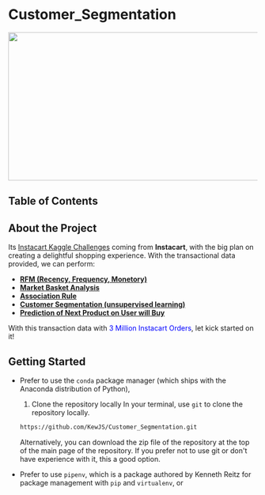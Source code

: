 # Customer_Segmentation
<p align="center"><img width="1000" height="300" src="https://miro.medium.com/max/1160/1*yf7Bk7LpZCH5wcIGSxBqjA.png"></p>

## Table of Contents


## About the Project
Its [Instacart Kaggle Challenges](https://www.kaggle.com/c/instacart-market-basket-analysis) coming from <b>Instacart</b>, with the big plan on creating a delightful shopping experience. With the transactional data provided, we can perform: 

  - <b><u>RFM (Recency, Frequency, Monetory)</u></b>
  - <b><u>Market Basket Analysis</u></b>
  - <b><u>Association Rule</u></b>
  - <b><u>Customer Segmentation (unsupervised learning)</u></b>
  - <b><u>Prediction of Next Product on User will Buy</u></b>
  
With this transaction data with <font color='blue'>3 Million Instacart Orders</font>, let kick started on it!
  
## Getting Started
- Prefer to use the `conda` package manager (which ships with the Anaconda distribution of Python),
  1. Clone the repository locally
    In your terminal, use `git` to clone the repository locally.
    
    ```bash
    https://github.com/KewJS/Customer_Segmentation.git
    ```
    
    Alternatively, you can download the zip file of the repository at the top of the main page of the repository. 
    If you prefer not to use git or don't have experience with it, this a good option.
    
- Prefer to use `pipenv`, which is a package authored by Kenneth Reitz for package management with `pip` and `virtualenv`, or
